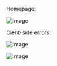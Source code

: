 Homepage:

![image](https://user-images.githubusercontent.com/48387157/212565290-c08550b0-23fe-4555-8c57-3fdf4f2cf965.png)

Cient-side errors:

![image](https://user-images.githubusercontent.com/48387157/212565310-3dd50879-21ea-4837-bda0-2308dcdb2f46.png)

![image](https://user-images.githubusercontent.com/48387157/212565327-9d734187-a1e7-4eef-ac59-a4ca05309762.png)

